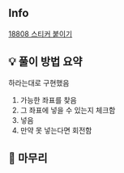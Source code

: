 ## Info
[18808 스티커 붙이기](https://www.acmicpc.net/problem/18808)

## 💡 풀이 방법 요약
하라는대로 구현했음  
1. 가능한 좌표를 찾음  
2. 그 좌표에 넣을 수 있는지 체크함  
3. 넣음  
4. 만약 못 넣는다면 회전함

## 🙂 마무리

